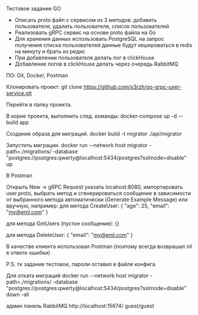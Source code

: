 Тестовое задание GO

- Описать proto файл с сервисом из 3 методов: добавить пользователя, удалить пользователя, список пользователей
- Реализовать gRPC сервис на основе proto файла на Go
- Для хранения данных использовать PostgreSQL на запрос получения списка пользователей данные будут кешироваться в redis на минуту и брать из редис
- При добавлении пользователя делать лог в clickHouse
- Добавление логов в clickHouse делать через очередь RabbitMQ

ПО: Git, Docker, Postman

Клонировать проект:
git clone https://github.com/s3rzh/go-grpc-user-service.git

Перейти в папку проекта.

В корне проекта, выполнить след. команды:
docker-compose up -d --build app

Создание образа для миграций.
docker build -t migrator ./api/migrator

Запустить миграции.
docker run --network host migrator -path=./migrations/ -database "postgres://postgres:qwerty@localhost:5434/postgres?sslmode=disable" up

В Postman

Открыть New -> gRPC Request указать locahost:8080, импортировать user.proto, выбрать метод и сгенерироваться сообщение в зависимости от выбранного метода автоматически (Generate Example Message) или вручную, например:
для метода CreateUser:
{
    "age": 25,
    "email": "my@eml.com"
}

для метода GetUsers (пустое сообщение):
{}

для метода DeleteUser:
{
    "email": "my@eml.com"
}



В качестве клиента использовал Postman (поэтому всегда возврашал nil в ответе ошибки)

P.S. тк задание тестовое, пароли оставил в файле конфига.



Для отката миграций
docker run --network host migrator -path=./migrations/ -database "postgres://postgres:qwerty@localhost:5434/postgres?sslmode=disable" down -all

админ панель RabbitMQ
http://localhost:15674/
guest/guest
